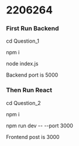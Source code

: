 # 2206264

### First Run Backend

cd Question_1

npm i

node index.js

Backend port is 5000

### Then Run React

cd Question_2

npm i

npm run dev -- --port 3000

Frontend post is 3000
